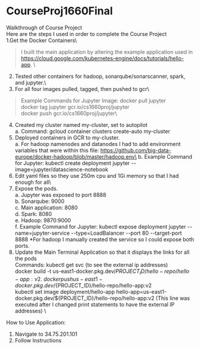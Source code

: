 # CourseProj1660Final
Walkthrough of Course Project\
Here are the steps I used in order to complete the Course Project\
1.Get the Docker Containers\
> I built the main application by altering the example application used in https://cloud.google.com/kubernetes-engine/docs/tutorials/hello-app. \
2. Tested other containers for hadoop, sonarqube/sonarscanner, spark, and jupyter.\
3. For all four images pulled, tagged, then pushed to gcr\
> Example Commands for Jupyter Image: docker pull jupyter\
> docker tag jupyter gcr.io/cs1660proj/jupyter\
> docker push gcr.io/cs1660proj/jupyter\
4. Created my cluster named my-cluster, set to autopilot \
    a. Command: gcloud container clusters create-auto my-cluster
6. Deployed containers in GCR to my-cluster.\
    a. For hadoop namenodes and datanodes I had to add environment variables that were within this file: https://github.com/big-data-europe/docker-hadoop/blob/master/hadoop.env\
    b. Example Command for Jupyter: kubectl create deployment jupyter --image=jupyter/datascience-notebook
6. Edit yaml files so they use 250m cpu and 1Gi memory so that I had enough for all\
7. Expose the pods.\
    a. Jupyter was exposed to port 8888 \
    b. Sonarqube: 9000 \
    c. Main application: 8080 \
    d. Spark: 8080 \
    e. Hadoop: 9870:9000 \
    f. Example Command for Jupyter: kubectl expose deployment jupyter --name=jupyter-service --type=LoadBalancer --port 80 --target-port 8888
    *For hadoop I manually created the service so I could expose both ports.
8. Update the Main Terminal Application so that it displays the links for all the pods \
    Commands: kubectl get svc (to see the external ip addresses) \
    docker build -t us-east1-docker.pkg.dev/${PROJECT_ID}/hello-repo/hello-app:v2 . \
    docker push us-east1-docker.pkg.dev/${PROJECT_ID}/hello-repo/hello-app:v2 \
    kubectl set image deployment/hello-app hello-app=us-east1-docker.pkg.dev/${PROJECT_ID}/hello-repo/hello-app:v2 (This line was executed after I changed print statements to have the external IP addresses) \

How to Use Application:
1. Navigate to 34.75.201.101
2. Follow Instructions
